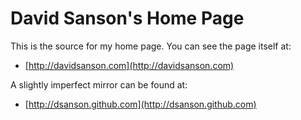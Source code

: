 # David Sanson's Home Page

This is the source for my home page. You can see the page itself at:

+   [http://davidsanson.com](http://davidsanson.com)

A slightly imperfect mirror can be found at:

+   [http://dsanson.github.com](http://dsanson.github.com)

